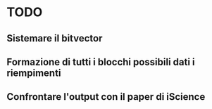 # TODO

## Sistemare il bitvector

## Formazione di tutti i blocchi possibili dati i riempimenti

## Confrontare l'output con il paper di iScience

